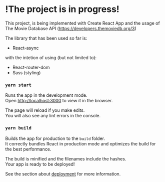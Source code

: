 # !The project is in progress!
This project, is being implemented with Create React App and the usage of The Movie Database API (https://developers.themoviedb.org/3) 

The library that has been used so far is:
- React-async

with the intetion of using (but not limited to):
- React-router-dom
- Sass (styling)



### `yarn start`

Runs the app in the development mode.\
Open [http://localhost:3000](http://localhost:3000) to view it in the browser.

The page will reload if you make edits.\
You will also see any lint errors in the console.

### `yarn build`

Builds the app for production to the `build` folder.\
It correctly bundles React in production mode and optimizes the build for the best performance.

The build is minified and the filenames include the hashes.\
Your app is ready to be deployed!

See the section about [deployment](https://facebook.github.io/create-react-app/docs/deployment) for more information.